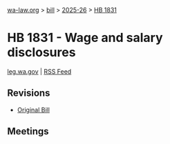 [wa-law.org](/) > [bill](/bill/) > [2025-26](/bill/2025-26/) > [HB 1831](/bill/2025-26/hb/1831/)

# HB 1831 - Wage and salary disclosures
[leg.wa.gov](https://app.leg.wa.gov/billsummary?BillNumber=1831&Year=2025&Initiative=false) | [RSS Feed](./rss.xml)

## Revisions
* [Original Bill](1/)

## Meetings
